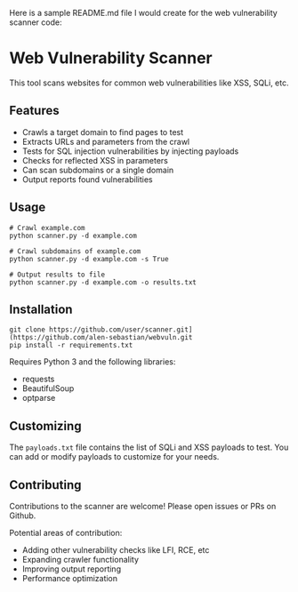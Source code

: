  Here is a sample README.md file I would create for the web vulnerability scanner code:

# Web Vulnerability Scanner

This tool scans websites for common web vulnerabilities like XSS, SQLi, etc. 

## Features

- Crawls a target domain to find pages to test
- Extracts URLs and parameters from the crawl 
- Tests for SQL injection vulnerabilities by injecting payloads
- Checks for reflected XSS in parameters
- Can scan subdomains or a single domain
- Output reports found vulnerabilities

## Usage

```
# Crawl example.com
python scanner.py -d example.com

# Crawl subdomains of example.com 
python scanner.py -d example.com -s True

# Output results to file
python scanner.py -d example.com -o results.txt  
```

## Installation

```
git clone https://github.com/user/scanner.git](https://github.com/alen-sebastian/webvuln.git
pip install -r requirements.txt
```

Requires Python 3 and the following libraries:

- requests
- BeautifulSoup
- optparse

## Customizing

The `payloads.txt` file contains the list of SQLi and XSS payloads to test. You can add or modify payloads to customize for your needs.

## Contributing

Contributions to the scanner are welcome! Please open issues or PRs on Github.

Potential areas of contribution:

- Adding other vulnerability checks like LFI, RCE, etc
- Expanding crawler functionality
- Improving output reporting
- Performance optimization
